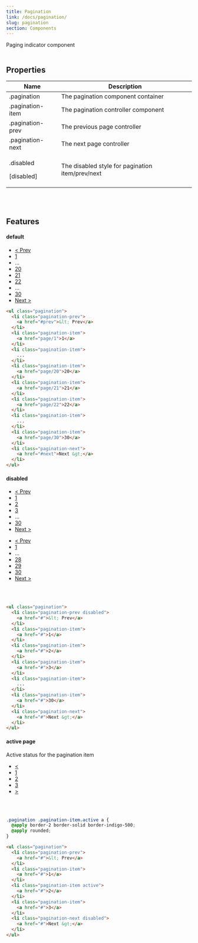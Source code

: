 ```yaml
---
title: Pagination
link: /docs/pagination/
slug: pagination
section: Components
---
```


Paging indicator component
<br>
<br>

## Properties
<table class="ro-table-group ro-table-group-outline">
  <thead>
    <tr>
      <th>Name</th>
      <th>Description</th>
    </tr>
  </thead>
  <tbody class="align-baseline">
    <tr>
      <td>.pagination</td>
      <td>
        The pagination component container
      </td>
    </tr>
    <tr>
      <td>.pagination-item</td>
      <td>
        The pagination controller component
      </td>
    </tr>
    <tr>
      <td>.pagination-prev</td>
      <td>
        The previous page controller
      </td>
    </tr>
    <tr>
      <td>.pagination-next</td>
      <td>
        The next page controller
      </td>
    </tr>
    <tr>
      <td>
        <p>.disabled</p>
        <p>[disabled]</p>
      </td>
      <td>
        The disabled style for pagination item/prev/next
      </td>
    </tr>
  </tbody>
</table>
<br>
<br>


## Features
#### default
<ul class="pagination">
  <li class="pagination-prev">
    <a href="#">&lt; Prev</a>
  </li>
  <li class="pagination-item">
    <a href="#">1</a>
  </li>
  <li class="pagination-item">
    ...
  </li>
  <li class="pagination-item">
    <a href="#">20</a>
  </li>
  <li class="pagination-item">
    <a href="#">21</a>
  </li>
  <li class="pagination-item">
    <a href="#">22</a>
  </li>
  <li class="pagination-item">
    ...
  </li>
  <li class="pagination-item">
    <a href="#">30</a>
  </li>
  <li class="pagination-next">
    <a href="#">Next &gt;</a>
  </li>
</ul>

```html {}
<ul class="pagination">
  <li class="pagination-prev">
    <a href="#prev">&lt; Prev</a>
  </li>
  <li class="pagination-item">
    <a href="page/1">1</a>
  </li>
  <li class="pagination-item">
    ...
  </li>
  <li class="pagination-item">
    <a href="page/20">20</a>
  </li>
  <li class="pagination-item">
    <a href="page/21">21</a>
  </li>
  <li class="pagination-item">
    <a href="page/22">22</a>
  </li>
  <li class="pagination-item">
    ...
  </li>
  <li class="pagination-item">
    <a href="page/30">30</a>
  </li>
  <li class="pagination-next">
    <a href="#next">Next &gt;</a>
  </li>
</ul>
```

#### disabled
<ul class="pagination">
  <li class="pagination-prev disabled">
    <a href="#">&lt; Prev</a>
  </li>
  <li class="pagination-item">
    <a href="#">1</a>
  </li>
  <li class="pagination-item">
    <a href="#">2</a>
  </li>
  <li class="pagination-item">
    <a href="#">3</a>
  </li>
  <li class="pagination-item">
    ...
  </li>
  <li class="pagination-item">
    <a href="#">30</a>
  </li>
  <li class="pagination-next">
    <a href="#">Next &gt;</a>
  </li>
</ul>

<ul class="pagination">
  <li class="pagination-prev">
    <a href="#">&lt; Prev</a>
  </li>
  <li class="pagination-item">
    <a href="#">1</a>
  </li>
  <li class="pagination-item">
    ...
  </li>
  <li class="pagination-item">
    <a href="#">28</a>
  </li>
  <li class="pagination-item">
    <a href="#">29</a>
  </li>
  <li class="pagination-item">
    <a href="#">30</a>
  </li>
  <li class="pagination-next disabled">
    <a href="#">Next &gt;</a>
  </li>
</ul>
<br>
<br>

```html {}
<ul class="pagination">
  <li class="pagination-prev disabled">
    <a href="#">&lt; Prev</a>
  </li>
  <li class="pagination-item">
    <a href="#">1</a>
  </li>
  <li class="pagination-item">
    <a href="#">2</a>
  </li>
  <li class="pagination-item">
    <a href="#">3</a>
  </li>
  <li class="pagination-item">
    ...
  </li>
  <li class="pagination-item">
    <a href="#">30</a>
  </li>
  <li class="pagination-next">
    <a href="#">Next &gt;</a>
  </li>
</ul>
```


#### active page
Active status for the pagination item

<ul class="pagination">
  <li class="pagination-prev">
    <a href="#">&lt;</a>
  </li>
  <li class="pagination-item">
    <a href="#">1</a>
  </li>
  <li class="pagination-item">
    <a class="border-2 border-solid border-indigo-500 rounded" tabindex="-1" href="#">2</a>
  </li>
  <li class="pagination-item">
    <a href="#">3</a>
  </li>
  <li class="pagination-next">
    <a href="#">&gt;</a>
  </li>
</ul>
<br>
<br>

```css {}
.pagination .pagination-item.active a {
  @apply border-2 border-solid border-indigo-500;
  @apply rounded;
}
```

```html {}
<ul class="pagination">
  <li class="pagination-prev">
    <a href="#">&lt; Prev</a>
  </li>
  <li class="pagination-item">
    <a href="#">1</a>
  </li>
  <li class="pagination-item active">
    <a href="#">2</a>
  </li>
  <li class="pagination-item">
    <a href="#">3</a>
  </li>
  <li class="pagination-next disabled">
    <a href="#">Next &gt;</a>
  </li>
</ul>
```